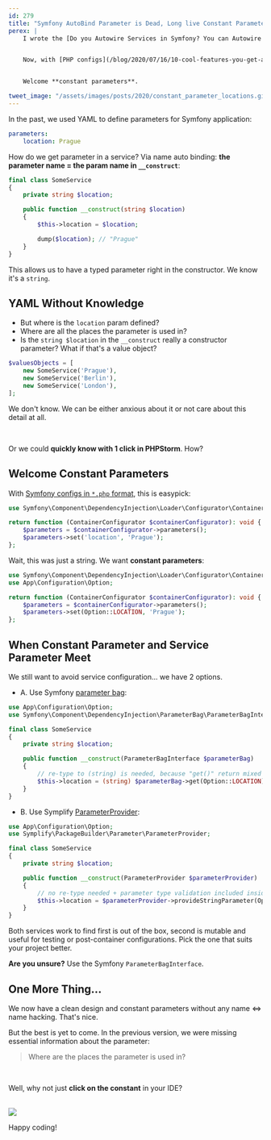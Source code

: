 ```yaml
---
id: 279
title: "Symfony AutoBind Parameter is Dead, Long live Constant Parameters"
perex: |
    I wrote the [Do you Autowire Services in Symfony? You can Autowire Parameters Too](/blog/2018/11/05/do-you-autowire-services-in-symfony-you-can-autowire-parameters-too/) almost 2 years ago. It seemed like a good idea at that time, to save manual YAML config wiring.


    Now, with [PHP configs](/blog/2020/07/16/10-cool-features-you-get-after-switching-from-yaml-to-php-configs/) on the Symfony markets, auto bind parameters became obsolete.


    Welcome **constant parameters**.

tweet_image: "/assets/images/posts/2020/constant_parameter_locations.gif"
---
```


In the past, we used YAML to define parameters for Symfony application:

```yaml
parameters:
    location: Prague
```

How do we get parameter in a service? Via name auto binding: **the parameter name = the param name in `__construct`**:

```php
final class SomeService
{
    private string $location;

    public function __construct(string $location)
    {
        $this->location = $location;

        dump($location); // "Prague"
    }
}
```

This allows us to have a typed parameter right in the constructor. We know it's a `string`.

## YAML Without Knowledge

- But where is the `location` param defined?
- Where are all the places the parameter is used in?
- Is the `string $location` in the `__construct` really a constructor parameter? What if that's a value object?

```php
$valuesObjects = [
    new SomeService('Prague'),
    new SomeService('Berlin'),
    new SomeService('London'),
];
```

We don't know. We can be either anxious about it or not care about this detail at all.

<br>

Or we could **quickly know with 1 click in PHPStorm**. How?

## Welcome Constant Parameters

With [Symfony configs in `*.php` format](/blog/2020/07/16/10-cool-features-you-get-after-switching-from-yaml-to-php-configs), this is easypick:

```php
use Symfony\Component\DependencyInjection\Loader\Configurator\ContainerConfigurator;

return function (ContainerConfigurator $containerConfigurator): void {
    $parameters = $containerConfigurator->parameters();
    $parameters->set('location', 'Prague');
};
```

Wait, this was just a string. We want **constant parameters**:

```php
use Symfony\Component\DependencyInjection\Loader\Configurator\ContainerConfigurator;
use App\Configuration\Option;

return function (ContainerConfigurator $containerConfigurator): void {
    $parameters = $containerConfigurator->parameters();
    $parameters->set(Option::LOCATION, 'Prague');
};
```

## When Constant Parameter and Service Parameter Meet

We still want to avoid service configuration... we have 2 options.

- A. Use Symfony [parameter bag](https://symfony.com/blog/new-in-symfony-4-1-getting-container-parameters-as-a-service):

```php
use App\Configuration\Option;
use Symfony\Component\DependencyInjection\ParameterBag\ParameterBagInterface;

final class SomeService
{
    private string $location;

    public function __construct(ParameterBagInterface $parameterBag)
    {
        // re-type to (string) is needed, because "get()" return mixed type
        $this->location = (string) $parameterBag->get(Option::LOCATION);
    }
}
```

- B. Use Symplify [ParameterProvider](https://github.com/symplify/package-builder#get-all-parameters-via-service):

```php
use App\Configuration\Option;
use Symplify\PackageBuilder\Parameter\ParameterProvider;

final class SomeService
{
    private string $location;

    public function __construct(ParameterProvider $parameterProvider)
    {
        // no re-type needed + parameter type validation included inside the ParameterProvider service
        $this->location = $parameterProvider->provideStringParameter(Option::LOCATION);
    }
}
```

Both services work to find first is out of the box, second is mutable and useful for testing or post-container configurations. Pick the one that suits your project better.

**Are you unsure?** Use the Symfony `ParameterBagInterface`.



## One More Thing...

We now have a clean design and constant parameters without any name <=> name hacking. That's nice.

But the best is yet to come. In the previous version, we were missing essential information about the parameter:

<blockquote class="blockquote text-center mt-5 mb-5">
    Where are the places the parameter is used in?
</blockquote>

<br>

Well, why not just **click on the constant** in your IDE?

<br>

<img src="/assets/images/posts/2020/constant_parameter_locations.gif" class="img-thumbnail">

<br>

Happy coding!
